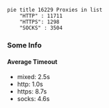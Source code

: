 
```mermaid
pie title 16229 Proxies in list
    "HTTP" : 11711
    "HTTPS": 1298
    "SOCKS" : 3504
```

### Some Info
#### Average Timeout

- mixed: 2.5s
- http: 1.0s
- https: 8.7s
- socks: 4.6s